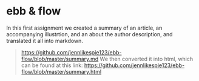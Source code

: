 # ebb & flow
In this first assignment we created a summary of an article, an accompanying illustrtion, and an about the author description, and translated it all into markdown. 
> https://github.com/jennlikespie123/ebb-flow/blob/master/summary.md
We then converted it into html, which can be found at this link:
> https://github.com/jennlikespie123/ebb-flow/blob/master/summary.html
